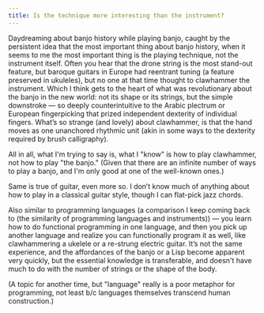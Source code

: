 ```yaml
---
title: Is the technique more interesting than the instrument?
---
```


Daydreaming about banjo history while playing banjo, caught by the persistent idea that the most important thing about banjo history, when it seems to me the most important thing is the playing technique, not the instrument itself. Often you hear that the drone string is the most stand-out feature, but baroque guitars in Europe had reentrant tuning (a feature preserved in ukuleles), but no one at that time thought to clawhammer the instrument. Which I think gets to the heart of what was revolutionary about the banjo in the new world: not its shape or its strings, but the simple downstroke — so deeply counterintuitive to the Arabic plectrum or European fingerpicking that prized independent dexterity of individual fingers. What’s so strange (and lovely) about clawhammer, is that the hand moves as one unanchored rhythmic unit (akin in some ways to the dexterity required by brush calligraphy).

All in all, what I'm trying to say is, what I "know" is how to play clawhammer, not how to play "the banjo." (Given that there are an infinite number of ways to play a banjo, and I'm only good at one of the well-known ones.)

Same is true of guitar, even more so. I don’t know much of anything about how to play in a classical guitar style, though I can flat-pick jazz chords.

Also similar to programming languages (a comparison I keep coming back to (the similarity of programming languages and instruments)) — you learn how to do functional programming in one language, and then you pick up another language and realize you can functionally program it as well, like clawhammering a ukelele or a re-strung electric guitar. It’s not the same experience, and the affordances of the banjo or a Lisp become apparent very quickly, but the essential knowledge is transferable, and doesn't have much to do with the number of strings or the shape of the body.

(A topic for another time, but "language" really is a poor metaphor for programming, not least b/c languages themselves transcend human construction.)